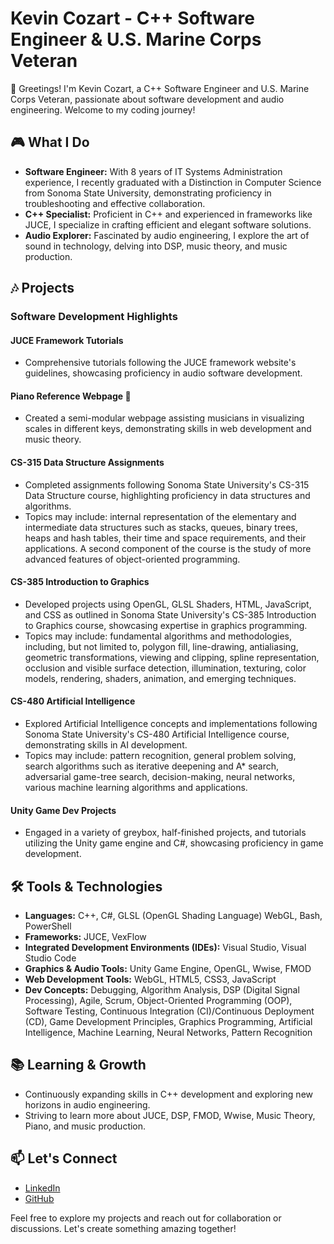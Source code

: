 
# Kevin Cozart - C++ Software Engineer & U.S. Marine Corps Veteran 

👋 Greetings! I'm Kevin Cozart, a C++ Software Engineer and U.S. Marine Corps Veteran, passionate about software development and audio engineering. Welcome to my coding journey!

## 🎮 What I Do

- **Software Engineer:** With 8 years of IT Systems Administration experience, I recently graduated with a Distinction in Computer Science from Sonoma State University, demonstrating proficiency in troubleshooting and effective collaboration.
- **C++ Specialist:** Proficient in C++ and experienced in frameworks like JUCE, I specialize in crafting efficient and elegant software solutions.
- **Audio Explorer:** Fascinated by audio engineering, I explore the art of sound in technology, delving into DSP, music theory, and music production.

## 🎶 Projects

### Software Development Highlights

#### JUCE Framework Tutorials
- Comprehensive tutorials following the JUCE framework website's guidelines, showcasing proficiency in audio software development.

#### Piano Reference Webpage 🎹
- Created a semi-modular webpage assisting musicians in visualizing scales in different keys, demonstrating skills in web development and music theory.

#### CS-315 Data Structure Assignments
- Completed assignments following Sonoma State University's CS-315 Data Structure course, highlighting proficiency in data structures and algorithms.
- Topics may include: internal representation of the elementary and intermediate data structures such as stacks, queues, binary trees, heaps and hash tables, their time and space requirements, and their applications.  A second component of the course is the study of more advanced features of object-oriented programming.

#### CS-385 Introduction to Graphics
- Developed projects using OpenGL, GLSL Shaders, HTML, JavaScript, and CSS as outlined in Sonoma State University's CS-385 Introduction to Graphics course, showcasing expertise in graphics programming.
- Topics may include: fundamental algorithms and methodologies, including, but not limited to, polygon fill, line-drawing, antialiasing, geometric transformations, viewing and clipping, spline representation, occlusion and visible surface detection, illumination, texturing, color models, rendering, shaders, animation, and emerging techniques.

#### CS-480 Artificial Intelligence
- Explored Artificial Intelligence concepts and implementations following Sonoma State University's CS-480 Artificial Intelligence course, demonstrating skills in AI development.
- Topics may include: pattern recognition, general problem solving, search algorithms such as iterative deepening and A* search, adversarial game-tree search, decision-making, neural networks, various machine learning algorithms and applications.

#### Unity Game Dev Projects
- Engaged in a variety of greybox, half-finished projects, and tutorials utilizing the Unity game engine and C#, showcasing proficiency in game development.


## 🛠️ Tools & Technologies

- **Languages:** C++, C#, GLSL (OpenGL Shading Language) WebGL, Bash, PowerShell
- **Frameworks:** JUCE, VexFlow
- **Integrated Development Environments (IDEs):** Visual Studio, Visual Studio Code
- **Graphics & Audio Tools:** Unity Game Engine, OpenGL, Wwise, FMOD
- **Web Development Tools:** WebGL, HTML5, CSS3, JavaScript
- **Dev Concepts:** Debugging, Algorithm Analysis, DSP (Digital Signal Processing), Agile, Scrum, Object-Oriented Programming (OOP), Software Testing, Continuous Integration (CI)/Continuous Deployment (CD), Game Development Principles, Graphics Programming, Artificial Intelligence, Machine Learning, Neural Networks, Pattern Recognition

## 📚 Learning & Growth

- Continuously expanding skills in C++ development and exploring new horizons in audio engineering.
- Striving to learn more about JUCE, DSP, FMOD, Wwise, Music Theory, Piano, and music production.

## 📫 Let's Connect

- [LinkedIn](https://www.linkedin.com/in/CozartKevin)
- [GitHub](https://www.github.com/CozartKevin)

Feel free to explore my projects and reach out for collaboration or discussions. Let's create something amazing together!
